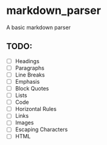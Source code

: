 # markdown_parser

A basic markdown parser

## TODO:
- [ ] Headings
- [ ] Paragraphs
- [ ] Line Breaks
- [ ] Emphasis
- [ ] Block Quotes
- [ ] Lists
- [ ] Code
- [ ] Horizontal Rules
- [ ] Links
- [ ] Images
- [ ] Escaping Characters
- [ ] HTML
